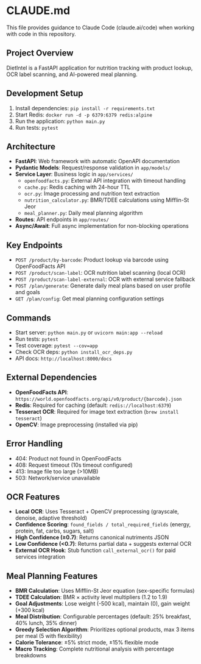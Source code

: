 # CLAUDE.md

This file provides guidance to Claude Code (claude.ai/code) when working with code in this repository.

## Project Overview

DietIntel is a FastAPI application for nutrition tracking with product lookup, OCR label scanning, and AI-powered meal planning.

## Development Setup

1. Install dependencies: `pip install -r requirements.txt`
2. Start Redis: `docker run -d -p 6379:6379 redis:alpine`
3. Run the application: `python main.py`
4. Run tests: `pytest`

## Architecture

- **FastAPI**: Web framework with automatic OpenAPI documentation
- **Pydantic Models**: Request/response validation in `app/models/`
- **Service Layer**: Business logic in `app/services/`
  - `openfoodfacts.py`: External API integration with timeout handling
  - `cache.py`: Redis caching with 24-hour TTL
  - `ocr.py`: Image processing and nutrition text extraction
  - `nutrition_calculator.py`: BMR/TDEE calculations using Mifflin-St Jeor
  - `meal_planner.py`: Daily meal planning algorithm
- **Routes**: API endpoints in `app/routes/`
- **Async/Await**: Full async implementation for non-blocking operations

## Key Endpoints

- `POST /product/by-barcode`: Product lookup via barcode using OpenFoodFacts API
- `POST /product/scan-label`: OCR nutrition label scanning (local OCR)
- `POST /product/scan-label-external`: OCR with external service fallback
- `POST /plan/generate`: Generate daily meal plans based on user profile and goals
- `GET /plan/config`: Get meal planning configuration settings

## Commands

- Start server: `python main.py` or `uvicorn main:app --reload`
- Run tests: `pytest`
- Test coverage: `pytest --cov=app`
- Check OCR deps: `python install_ocr_deps.py`
- API docs: `http://localhost:8000/docs`

## External Dependencies

- **OpenFoodFacts API**: `https://world.openfoodfacts.org/api/v0/product/{barcode}.json`
- **Redis**: Required for caching (default: `redis://localhost:6379`)
- **Tesseract OCR**: Required for image text extraction (`brew install tesseract`)
- **OpenCV**: Image preprocessing (installed via pip)

## Error Handling

- 404: Product not found in OpenFoodFacts
- 408: Request timeout (10s timeout configured)
- 413: Image file too large (>10MB)
- 503: Network/service unavailable

## OCR Features

- **Local OCR**: Uses Tesseract + OpenCV preprocessing (grayscale, denoise, adaptive threshold)
- **Confidence Scoring**: `found_fields / total_required_fields` (energy, protein, fat, carbs, sugars, salt)
- **High Confidence (≥0.7)**: Returns canonical nutriments JSON
- **Low Confidence (<0.7)**: Returns partial data + suggests external OCR
- **External OCR Hook**: Stub function `call_external_ocr()` for paid services integration

## Meal Planning Features

- **BMR Calculation**: Uses Mifflin-St Jeor equation (sex-specific formulas)
- **TDEE Calculation**: BMR × activity level multipliers (1.2 to 1.9)
- **Goal Adjustments**: Lose weight (-500 kcal), maintain (0), gain weight (+300 kcal)
- **Meal Distribution**: Configurable percentages (default: 25% breakfast, 40% lunch, 35% dinner)
- **Greedy Selection Algorithm**: Prioritizes optional products, max 3 items per meal (5 with flexibility)
- **Calorie Tolerance**: ±5% strict mode, ±15% flexible mode
- **Macro Tracking**: Complete nutritional analysis with percentage breakdowns